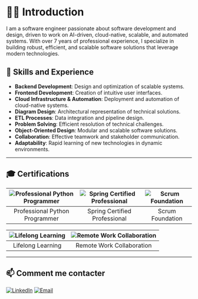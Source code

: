 # 👨‍💻 Introduction

I am a software engineer passionate about software development and design, driven to work on AI-driven, cloud-native, scalable, and automated systems. With over 7 years of professional experience, I specialize in building robust, efficient, and scalable software solutions that leverage modern technologies.

## 🌟 Skills and Experience

- **Backend Development**: Design and optimization of scalable systems.
- **Frontend Development**: Creation of intuitive user interfaces.
- **Cloud Infrastructure & Automation**: Deployment and automation of cloud-native systems.
- **Diagram Design**: Architectural representation of technical solutions.
- **ETL Processes**: Data integration and pipeline design.
- **Problem Solving**: Efficient resolution of technical challenges.
- **Object-Oriented Design**: Modular and scalable software solutions.
- **Collaboration**: Effective teamwork and stakeholder communication.
- **Adaptability**: Rapid learning of new technologies in dynamic environments.

---

## 🎓 Certifications

| ![Professional Python Programmer](https://images.credly.com/images/37e26478-d80c-43e8-80eb-ec492f3a26c1/linkedin_thumb_image.png) | ![Spring Certified Professional](https://lien_image_certification_2.png) | ![Scrum Foundation](https://lien_image_certification_3.png) |
|:-------------------------------------------------------------------------:|:------------------------------------------------------------------------:|:----------------------------------------------------------:|
| Professional Python Programmer                                            | Spring Certified Professional                                            | Scrum Foundation                                           |

| ![Lifelong Learning](https://lien_image_certification_4.png) | ![Remote Work Collaboration](https://lien_image_certification_5.png) |
|:----------------------------------------------------------:|:--------------------------------------------------------------------:|
| Lifelong Learning                                           | Remote Work Collaboration                                            |

---

## 📫 Comment me contacter

[![LinkedIn](https://img.shields.io/badge/-LinkedIn-0077B5?style=flat-square&logo=LinkedIn&logoColor=white)](lien_vers_votre_linkedin)
[![Email](https://img.shields.io/badge/-Email-D14836?style=flat-square&logo=Gmail&logoColor=white)](mailto:votre_email@gmail.com)

